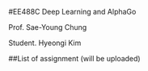 #EE488C Deep Learning and AlphaGo

Prof. Sae-Young Chung

Student. Hyeongi Kim

##List of assignment (will be uploaded)
